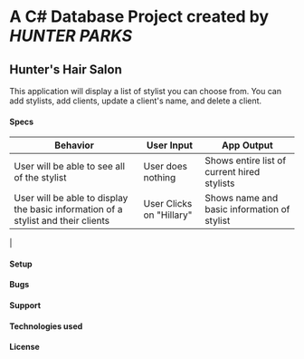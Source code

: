 # A C# Database Project created by *_HUNTER PARKS_*

## Hunter's Hair Salon
This application will display a list of stylist you can choose from. You can add stylists, add clients, update a client's name, and delete a client.

#### Specs
| Behavior | User Input | App Output |
| -------- | ---------- | ---------- |
| User will be able to see all of the stylist | User does nothing | Shows entire list of current hired stylists |
| User will be able to display the basic information of a stylist and their clients | User Clicks on "Hillary" | Shows name and basic information of stylist |
|

#### Setup

#### Bugs

#### Support

#### Technologies used

#### License
